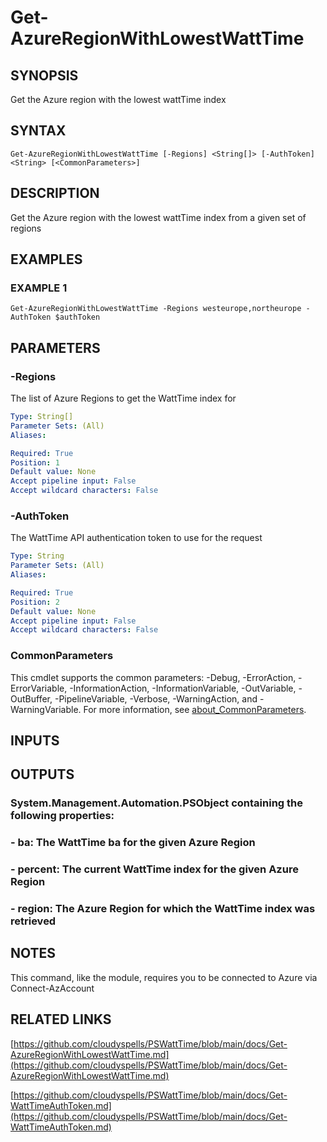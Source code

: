 # Get-AzureRegionWithLowestWattTime

## SYNOPSIS
Get the Azure region with the lowest wattTime index

## SYNTAX

```
Get-AzureRegionWithLowestWattTime [-Regions] <String[]> [-AuthToken] <String> [<CommonParameters>]
```

## DESCRIPTION
Get the Azure region with the lowest wattTime index from a given set of regions

## EXAMPLES

### EXAMPLE 1
```
Get-AzureRegionWithLowestWattTime -Regions westeurope,northeurope -AuthToken $authToken
```

## PARAMETERS

### -Regions
The list of Azure Regions to get the WattTime index for

```yaml
Type: String[]
Parameter Sets: (All)
Aliases:

Required: True
Position: 1
Default value: None
Accept pipeline input: False
Accept wildcard characters: False
```

### -AuthToken
The WattTime API authentication token to use for the request

```yaml
Type: String
Parameter Sets: (All)
Aliases:

Required: True
Position: 2
Default value: None
Accept pipeline input: False
Accept wildcard characters: False
```

### CommonParameters
This cmdlet supports the common parameters: -Debug, -ErrorAction, -ErrorVariable, -InformationAction, -InformationVariable, -OutVariable, -OutBuffer, -PipelineVariable, -Verbose, -WarningAction, and -WarningVariable. For more information, see [about_CommonParameters](http://go.microsoft.com/fwlink/?LinkID=113216).

## INPUTS

## OUTPUTS

### System.Management.Automation.PSObject containing the following properties:
### - ba: The WattTime ba for the given Azure Region
### - percent: The current WattTime index for the given Azure Region
### - region: The Azure Region for which the WattTime index was retrieved
## NOTES
This command, like the module, requires you to be connected to Azure via Connect-AzAccount

## RELATED LINKS

[https://github.com/cloudyspells/PSWattTime/blob/main/docs/Get-AzureRegionWithLowestWattTime.md](https://github.com/cloudyspells/PSWattTime/blob/main/docs/Get-AzureRegionWithLowestWattTime.md)

[https://github.com/cloudyspells/PSWattTime/blob/main/docs/Get-WattTimeAuthToken.md](https://github.com/cloudyspells/PSWattTime/blob/main/docs/Get-WattTimeAuthToken.md)

